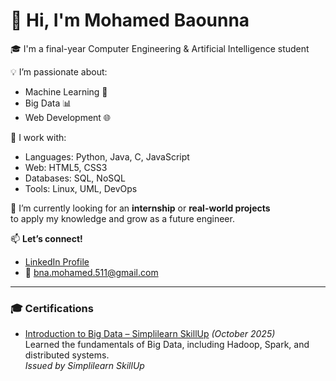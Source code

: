 # 👋 Hi, I'm Mohamed Baounna

🎓 I'm a final-year Computer Engineering & Artificial Intelligence student  


💡 I’m passionate about:
- Machine Learning 🤖
- Big Data 📊
- Web Development 🌐

🔧 I work with:
- Languages: Python, Java, C, JavaScript
- Web: HTML5, CSS3
- Databases: SQL, NoSQL
- Tools: Linux, UML, DevOps

🚀 I’m currently looking for an **internship** or **real-world projects**  
to apply my knowledge and grow as a future engineer.

📫 **Let’s connect!**
- [LinkedIn Profile](https://www.linkedin.com/in/mohamed-baounna-135b5036a/)  
- 📩 bna.mohamed.511@gmail.com

- ---

### 🎓 Certifications

- [Introduction to Big Data – Simplilearn SkillUp](https://simpli-web.app.link/e/AN8vWzmbuXb) *(October 2025)*  
  Learned the fundamentals of Big Data, including Hadoop, Spark, and distributed systems.  
  *Issued by Simplilearn SkillUp*


